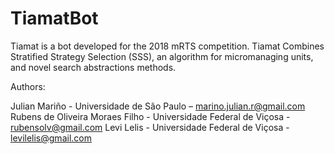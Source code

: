 # TiamatBot
Tiamat is a bot developed for the 2018 mRTS competition. Tiamat Combines Stratified Strategy Selection (SSS), an algorithm for micromanaging units, and novel search abstractions methods.  

Authors:

Julian Mariño - Universidade de São Paulo – marino.julian.r@gmail.com 
Rubens de Oliveira Moraes Filho - Universidade Federal de Viçosa - rubensolv@gmail.com 
Levi Lelis - Universidade Federal de Viçosa - levilelis@gmail.com
